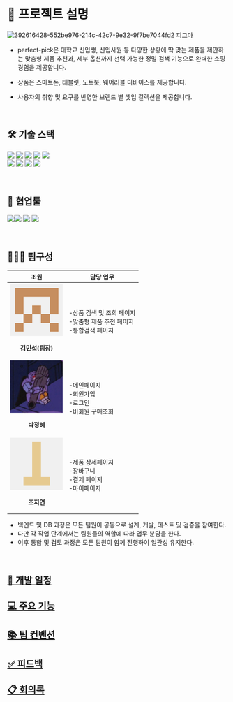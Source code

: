 # 🐝 프로젝트 설명

![392616428-552be976-214c-42c7-9e32-9f7be7044fd2](https://github.com/user-attachments/assets/cd78a576-e74a-4c36-9500-d9b6a464a912)
<a href="https://www.figma.com/design/se5BhGr1gDDaentOPhlTNr/perfect-pick?node-id=0-1&t=tdDbbKnPm5Wk9Caf-1">피그마</a>

- perfect-pick은 대학교 신입생, 신입사원 등 다양한 상황에 딱 맞는 제품을 제안하는 맞춤형 제품 추천과, 세부 옵션까지 선택 가능한 정밀 검색 기능으로 완벽한 쇼핑 경험을 제공합니다.

- 상품은 스마트폰, 태블릿, 노트북, 웨어러블 디바이스를 제공합니다.

- 사용자의 취향 및 요구를 반영한 브랜드 별 셋업 컬렉션을 제공합니다.
<br>

## 🛠️ 기술 스택

<img src="https://img.shields.io/badge/html5-E34F26?style=for-the-badge&logo=html5&logoColor=white"> <img src="https://img.shields.io/badge/css-1572B6?style=for-the-badge&logo=css3&logoColor=white">
<img src="https://img.shields.io/badge/javascript-F7DF1E?style=for-the-badge&logo=javascript&logoColor=black">
<img src="https://img.shields.io/badge/React-61DAFB?style=for-the-badge&logo=react&logoColor=white">
<img src="https://img.shields.io/badge/typescript-3178C6?style=for-the-badge&logo=typescript&logoColor=white">
<br>
<img src="https://img.shields.io/badge/tailwindCSS-06B6D4?style=for-the-badge&logo=tailwindCSS&logoColor=white">
<img src="https://img.shields.io/badge/node.js-5FA04E?style=for-the-badge&logo=node.js&logoColor=white">
<img src="https://img.shields.io/badge/vite-646CFF?style=for-the-badge&logo=vite&logoColor=white">
<img src="https://img.shields.io/badge/mongoDB-47A248?style=for-the-badge&logo=MongoDB&logoColor=white">

<br>

## 💬 협업툴

<img src="https://img.shields.io/badge/git-F05032?style=for-the-badge&logo=git&logoColor=white"><img src="https://img.shields.io/badge/notion-000000?style=for-the-badge&logo=notion&logoColor=white">
<img src="https://img.shields.io/badge/figma-F24E1E?style=for-the-badge&logo=figma&logoColor=white">
<img src="https://img.shields.io/badge/discord-5865F2?style=for-the-badge&logo=discord&logoColor=white">

<br>

## 🧑‍🤝‍🧑 팀구성

조원|담당 업무
:---:|------------------------------
[![김민섭](src/assets/git/kim.png)](https://github.com/mycreature)<p>**김민섭(팀장)**</p>|-상품 검색 및 조회 페이지 <br>-맞춤형 제품 추천 페이지 <br>-통합검색 페이지
[![박정혜](src/assets/git/park.png)](https://github.com/YellowFiber)<p>**박정혜**</p>|-메인페이지 <br>-회원가입 <br>-로그인 <br>-비회원 구매조회
[![조지연](src/assets/git/jo.png)](https://github.com/oratio100)<p>**조지연**</p>|-제품 상세페이지 <br>-장바구니 <br>-결제 페이지 <br>-마이페이지

- 백엔드 및 DB 과정은 모든 팀원이 공동으로 설계, 개발, 테스트 및  검증을 참여한다.
- 다만 각 작업 단계에서는 팀원들의 역할에 따라 업무 분담을 한다.
- 이후 통합 및 검토 과정은 모든 팀원이 함께 진행하여 일관성 유지한다.

<br>

## [📅 개발 일정](https://github.com/ormcamp-fe-3rd/perfect-pick/wiki/%EA%B0%9C%EB%B0%9C-%EC%9D%BC%EC%A0%95)

## [💻 주요 기능](https://github.com/ormcamp-fe-3rd/perfect-pick/wiki/%EC%A3%BC%EC%9A%94-%EA%B8%B0%EB%8A%A5)

## [📚 팀 컨벤션](https://github.com/ormcamp-fe-3rd/perfect-pick/wiki/%ED%8C%80-%EC%BB%A8%EB%B2%A4%EC%85%98)

## [✅ 피드백](https://github.com/ormcamp-fe-3rd/perfect-pick/wiki/%ED%94%BC%EB%93%9C%EB%B0%B1)

## [📋 회의록](https://github.com/ormcamp-fe-3rd/perfect-pick/wiki/%ED%9A%8C%EC%9D%98%EB%A1%9D)
